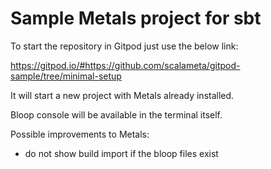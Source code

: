# Sample Metals project for sbt

To start the repository in Gitpod just use the below link:

https://gitpod.io/#https://github.com/scalameta/gitpod-sample/tree/minimal-setup

It will start a new project with Metals already installed.

Bloop console will be available in the terminal itself.

Possible improvements to Metals:
- do not show build import if the bloop files exist
